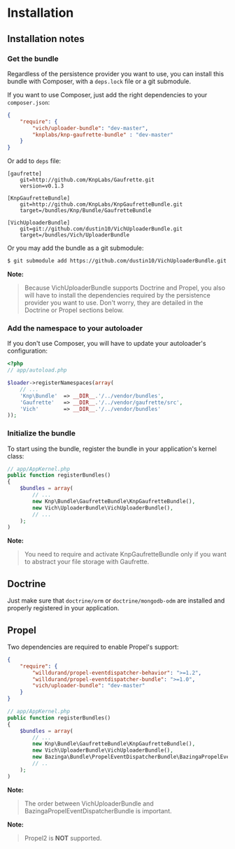Installation
============

## Installation notes

### Get the bundle

Regardless of the persistence provider you want to use, you can install this
bundle with Composer, with a `deps.lock` file or a git submodule.

If you want to use Composer, just add the right dependencies to your
`composer.json`:

``` json
{
    "require": {
        "vich/uploader-bundle": "dev-master",
        "knplabs/knp-gaufrette-bundle" : "dev-master"
    }
}
```

Or add to `deps` file:

```
[gaufrette]
    git=http://github.com/KnpLabs/Gaufrette.git
    version=v0.1.3

[KnpGaufretteBundle]
    git=http://github.com/KnpLabs/KnpGaufretteBundle.git
    target=/bundles/Knp/Bundle/GaufretteBundle

[VichUploaderBundle]
    git=git://github.com/dustin10/VichUploaderBundle.git
    target=/bundles/Vich/UploaderBundle
```

Or you may add the bundle as a git submodule:

``` bash
$ git submodule add https://github.com/dustin10/VichUploaderBundle.git vendor/bundles/Vich/UploaderBundle
```

**Note:**

> Because VichUploaderBundle supports Doctrine and Propel, you also will have
> to install the dependencies required by the persistence provider you want to
> use.
> Don't worry, they are detailed in the Doctrine or Propel sections below.


### Add the namespace to your autoloader

If you don't use Composer, you will have to update your autoloader's
configuration:

``` php
<?php
// app/autoload.php

$loader->registerNamespaces(array(
    // ...
    'Knp\Bundle'  => __DIR__.'/../vendor/bundles',
    'Gaufrette'   => __DIR__.'/../vendor/gaufrette/src',
    'Vich'        => __DIR__.'/../vendor/bundles'
));
```

### Initialize the bundle

To start using the bundle, register the bundle in your application's kernel class:

``` php
// app/AppKernel.php
public function registerBundles()
{
    $bundles = array(
        // ...
        new Knp\Bundle\GaufretteBundle\KnpGaufretteBundle(),
        new Vich\UploaderBundle\VichUploaderBundle(),
        // ...
    );
)
```

**Note:**

> You need to require and activate KnpGaufretteBundle only if you want to
> abstract your file storage with Gaufrette.


## Doctrine

Just make sure that `doctrine/orm` or `doctrine/mongodb-odm` are installed and
properly registered in your application.


## Propel

Two dependencies are required to enable Propel's support:

``` json
{
    "require": {
        "willdurand/propel-eventdispatcher-behavior": ">=1.2",
        "willdurand/propel-eventdispatcher-bundle": ">=1.0",
        "vich/uploader-bundle": "dev-master"
    }
}
```

``` php
// app/AppKernel.php
public function registerBundles()
{
    $bundles = array(
        // ...
        new Knp\Bundle\GaufretteBundle\KnpGaufretteBundle(),
        new Vich\UploaderBundle\VichUploaderBundle(),
        new Bazinga\Bundle\PropelEventDispatcherBundle\BazingaPropelEventDispatcherBundle(),
        // ..
    );
)
```

**Note:**

> The order between VichUploaderBundle and BazingaPropelEventDispatcherBundle is
> important.

**Note:**

> Propel2 is **NOT** supported.
